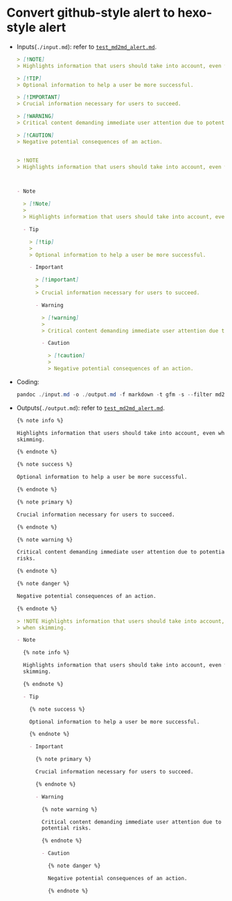 # Convert github-style alert to hexo-style alert

- Inputs(`./input.md`): refer to [`test_md2md_alert.md`](https://github.com/Zhaopudark/pandoc-filter/blob/main/resources/inputs/test_md2md_alert.md).

  ```markdown
  > [!NOTE]  
  > Highlights information that users should take into account, even when skimming.
  
  > [!TIP]
  > Optional information to help a user be more successful.
  
  > [!IMPORTANT]  
  > Crucial information necessary for users to succeed.
  
  > [!WARNING]  
  > Critical content demanding immediate user attention due to potential risks.
  
  > [!CAUTION]
  > Negative potential consequences of an action.


  > !NOTE 
  > Highlights information that users should take into account, even when skimming.



  - Note

    > [!Note]
    >
    > Highlights information that users should take into account, even when skimming.

    - Tip

      > [!tip]
      >
      > Optional information to help a user be more successful.

      - Important

        > [!important]
        >
        > Crucial information necessary for users to succeed.

        - Warning

          > [!warning]
          >
          > Critical content demanding immediate user attention due to potential risks.

          - Caution

            > [!caution]
            >
            > Negative potential consequences of an action.

- Coding:

  ```powershell
  pandoc ./input.md -o ./output.md -f markdown -t gfm -s --filter md2md-convert-github-style-alert-to-hexo-style-alert-filter
  ```

- Outputs(`./output.md`): refer to [`test_md2md_alert.md`](https://github.com/Zhaopudark/pandoc-filter/blob/main/resources/outputs/test_md2md_alert.md).

  ```markdown
  {% note info %}
  
  Highlights information that users should take into account, even when
  skimming.
  
  {% endnote %}
  
  {% note success %}
  
  Optional information to help a user be more successful.
  
  {% endnote %}
  
  {% note primary %}
  
  Crucial information necessary for users to succeed.
  
  {% endnote %}
  
  {% note warning %}
  
  Critical content demanding immediate user attention due to potential
  risks.
  
  {% endnote %}
  
  {% note danger %}
  
  Negative potential consequences of an action.
  
  {% endnote %}
  
  > !NOTE Highlights information that users should take into account, even
  > when skimming.
  
  - Note
  
    {% note info %}
  
    Highlights information that users should take into account, even when
    skimming.
  
    {% endnote %}
  
    - Tip
  
      {% note success %}
  
      Optional information to help a user be more successful.
  
      {% endnote %}
  
      - Important
  
        {% note primary %}
  
        Crucial information necessary for users to succeed.
  
        {% endnote %}
  
        - Warning
  
          {% note warning %}
  
          Critical content demanding immediate user attention due to
          potential risks.
  
          {% endnote %}
  
          - Caution
  
            {% note danger %}
  
            Negative potential consequences of an action.
  
            {% endnote %}
  ```